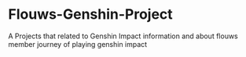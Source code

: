 # Flouws-Genshin-Project
A Projects that related to Genshin Impact information and about flouws member journey of playing genshin impact

